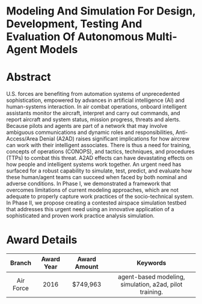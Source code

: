 
Modeling And Simulation For Design, Development, Testing And Evaluation Of Autonomous Multi-Agent Models
========================================================================================================

# Abstract


U.S. forces are benefiting from automation systems of unprecedented sophistication, empowered by advances in artificial intelligence (AI) and human-systems interaction. In air combat operations, onboard intelligent assistants monitor the aircraft, interpret and carry out commands, and report aircraft and system status, mission progress, threats and alerts. Because pilots and agents are part of a network that may involve ambiguous communications and dynamic roles and responsibilities, Anti-Access/Area Denial (A2AD) raises significant implications for how aircrew can work with their intelligent associates. There is thus a need for training, concepts of operations (CONOPS), and tactics, techniques, and procedures (TTPs) to combat this threat. A2AD effects can have devastating effects on how people and intelligent systems work together. An urgent need has surfaced for a robust capability to simulate, test, predict, and evaluate how these human/agent teams can succeed when faced by both nominal and adverse conditions. In Phase I, we demonstrated a framework that overcomes limitations of current modeling approaches, which are not adequate to properly capture work practices of the socio-technical system. In Phase II, we propose creating a contested airspace simulation testbed that addresses this urgent need using an innovative application of a sophisticated and proven work practice analysis simulation.  

# Award Details

|Branch|Award Year|Award Amount|Keywords|
| :---: | :---: | :---: | :---: |
|Air Force|2016|$749,963|agent-based modeling, simulation, a2ad, pilot training.|
